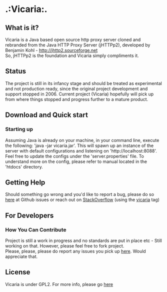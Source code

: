 # .:Vicaria:.

## What is it?
Vicaria is a Java based open source http proxy server cloned and rebranded from the Java HTTP Proxy Server (jHTTPp2), developed by Benjamin Kohl - http://jhttp2.sourceforge.net  
So, jHTTPp2 is the foundation and Vicaria simply compliments it.

## Status
The project is still in its infancy stage and should be treated as experimental and not production ready, since the original project development and support stopped in 2006. Current project (Vicaria) hopefully will pick up from where things stopped and progress further to a mature product. 

## Download and Quick start
### Starting up
Assuming Java is already on your machine, in your command line, execute the following: 'java -jar vicaria.jar'. This will spawn up an instance of the server with default configurations and listening on 'http://localhost:8088'. Feel free to update the configs under the 'server.properties' file. To understand more on the config, please refer to manual located in the 'htdocs' directory.

## Getting Help
Should something go wrong and you'd like to report a bug, please do so [here](https://github.com/k1nG5l3yM/vicaria/issues) at Github issues or reach out on [StackOverflow](http://stackoverflow.com/questions/tagged/vicaria) (using the [vicaria](http://stackoverflow.com/questions/tagged/vicaria) tag)

## For Developers
### How You Can Contribute
Project is still a work in progress and no standards are put in place etc - Still working on that. However, please feel free to fork project.  
Please, please, please do report any issues you pick up [here](https://github.com/k1nG5l3yM/vicaria/issues). Would appreciate that.

## License
Vicaria is under GPL2. For more info, please go [here](https://github.com/k1nG5l3yM/vicaria/blob/master/LICENSE)
